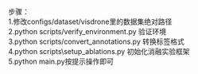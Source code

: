 步骤：  
1.修改configs/dataset/visdrone里的数据集绝对路径  
2.python scripts/verify_environment.py 验证环境  
3.python scripts/convert_annotations.py 转换标签格式  
4.python scripts\setup_ablations.py 初始化消融实验框架  
5.python main.py按提示操作即可


